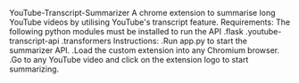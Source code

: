 YouTube-Transcript-Summarizer
A chrome extension to summarise long YouTube videos by utilising YouTube's transcript feature.
Requirements:
The following python modules must be installed to run the API
     .flask
     .youtube-transcript-api
     .transformers
  Instructions:
     .Run app.py to start the summarizer API.
     .Load the custom extension into any Chromium browser.
     .Go to any YouTube video and click on the extension logo to start summarizing.

